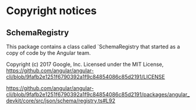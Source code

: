 # Copyright notices

## SchemaRegistry

This package contains a class called `SchemaRegistry that started as a copy of
code by the Angular team.

Copyright (c) 2017 Google, Inc.
Licensed under the MIT License, https://github.com/angular/angular-cli/blob/9fafb2e1251f6790392a1f9c84854086c85d2191/LICENSE

https://github.com/angular/angular-cli/blob/9fafb2e1251f6790392a1f9c84854086c85d2191/packages/angular_devkit/core/src/json/schema/registry.ts#L92
